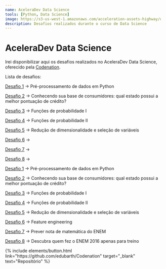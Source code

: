 ```yaml
---
name: AceleraDev Data Science
tools: [Python, Data Science]
image: https://s3-us-west-1.amazonaws.com/acceleration-assets-highway/ds-online-1/social-image.jpg
description: Desafios realizados durante o curso de Data Science
---
```


# AceleraDev Data Science

Irei disponibilizar aqui os desafios realizados no AceleraDev Data Science, oferecido pela <a href="https://www.codenation.dev/" target="_blank">Codenation</a>.

Lista de desafios:

[Desafio 1]() -> Pré-processamento de dados em Python

[Desafio 2]() -> Conhecendo sua base de consumidores: qual estado possui a melhor pontuação de crédito?

[Desafio 3]() -> Funções de probabilidade I

[Desafio 4]() -> Funções de probabilidade II

[Desafio 5]() -> Redução de dimensionalidade e seleção de variáveis

[Desafio 6](https://github.com/edubarth/Codenation/blob/master/desafio_6/desafio_6.ipynb) -> 

[Desafio 7](https://github.com/edubarth/Codenation/blob/master/desafio_7/desafio_7.ipynb) -> 

[Desafio 8](https://github.com/edubarth/Codenation/blob/master/desafio_8/desafio_8.ipynb) -> 


<a href="https://github.com/edubarth/Codenation/blob/master/desafio_1/desafio_1.ipynb" target="_blank">Desafio 1</a> -> Pré-processamento de dados em Python

<a href="https://github.com/edubarth/Codenation/blob/master/desafio_2/desafio_2.ipynb" target="_blank">Desafio 2</a> -> Conhecendo sua base de consumidores: qual estado possui a melhor pontuação de crédito?

<a href="https://github.com/edubarth/Codenation/blob/master/desafio_3/desafio_3.ipynb" target="_blank">Desafio 3</a> -> Funções de probabilidade I

<a href="https://github.com/edubarth/Codenation/blob/master/desafio_4/desafio_4.ipynb" target="_blank">Desafio 4</a> -> Funções de probabilidade II

<a href="https://github.com/edubarth/Codenation/blob/master/desafio_5/desafio_5.ipynb" target="_blank">Desafio 5</a> -> Redução de dimensionalidade e seleção de variáveis

<a href="https://github.com/edubarth/Codenation/blob/master/desafio_6/desafio_6.ipynb" target="_blank">Desafio 6</a> -> Feature engineering

<a href="https://github.com/edubarth/Codenation/blob/master/desafio_7/desafio_7.ipynb" target="_blank">Desafio 7</a> -> Prever nota de matemática do ENEM

<a href="https://github.com/edubarth/Codenation/blob/master/desafio_8/desafio_8.ipynb" target="_blank">Desafio 8</a> -> Descubra quem fez o ENEM 2016 apenas para treino


<p class="text-center">
{% include elements/button.html link="https://github.com/edubarth/Codenation" target="_blank" text="Repositório" %}
